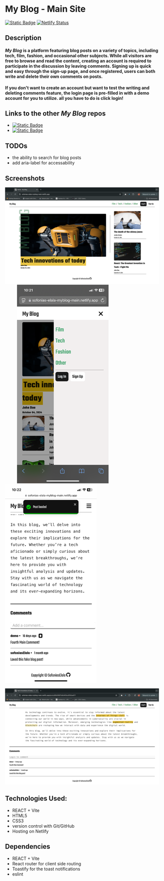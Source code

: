 # My Blog - Main Site

[![Static Badge](https://img.shields.io/badge/Live%20Demo-blue)](https://sofonias-elala-myblog-main.netlify.app/) [![Netlify Status](https://api.netlify.com/api/v1/badges/fee63ebb-b77f-46a3-98d7-5a26500a31e0/deploy-status)](https://app.netlify.com/sites/sofonias-elala-myblog-main/deploys)


## Description
#### ***My Blog*** is a platform featuring blog posts on a variety of topics, including tech, film, fashion, and occasional other subjects. While all visitors are free to browse and read the content, creating an account is required to participate in the discussion by leaving comments. Signing up is quick and easy through the sign-up page, and once registered, users can both write and delete their own comments on posts.
#### If you don't want to create an account but want to test the writing and deleting comments feature, the login page is pre-filled in with a demo account for you to utilize. all you have to do is click login!

## Links to the other ***My Blog*** repos
 * [![Static Badge](https://img.shields.io/badge/Content%20Management%20System-green)](https://github.com/sofoniasElala/blog-content-management-system)
 * [![Static Badge](https://img.shields.io/badge/Rest%20API-green)](https://github.com/sofoniasElala/blog_rest_api)

## TODOs 
 * the ability to search for blog posts
 * add aria-label for accessability

## Screenshots
![Homepage](public/myBlog_main_screenshot_1.png) 
&nbsp;&nbsp;&nbsp;&nbsp;&nbsp;&nbsp;&nbsp;&nbsp;&nbsp;
<img src="public/myBlog_main_mobile_screenshot_3.png" alt="Homepage mobile" width="300"/> 
&nbsp;&nbsp;&nbsp;&nbsp;&nbsp;&nbsp;&nbsp;&nbsp;&nbsp;
<img src="public/myBlog_main_mobile_screenshot_2.png" alt="comment section mobile" width="300"/>

![comment section](public/myBlog_main_screenshot_2.png)


## Technologies Used:
* REACT + Vite
* HTML5
* CSS3
* version control with Git/GitHub
* Hosting on Netlify

## Dependencies
* REACT + Vite
* React router for client side routing
* Toastify for the toast notifications
* eslint